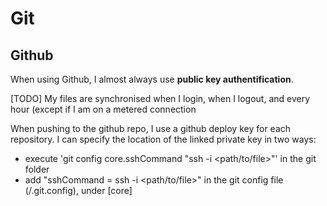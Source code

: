# Git

## Github

When using Github, I almost always use **public key authentification**.

[TODO] My files are synchronised when I login, when I logout, and every hour (except if I am on a metered connection

When pushing to the github repo, I use a github deploy key for each repository. I can specify the location of the linked private key in two ways:
  - execute 'git config core.sshCommand "ssh -i <path/to/file>"' in the git folder
  - add "sshCommand = ssh -i <path/to/file>" in the git config file (<repo>/.git.config), under [core]
